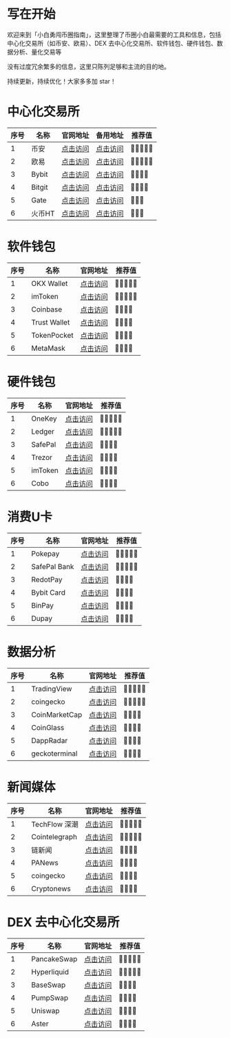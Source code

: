 # 写在开始

欢迎来到「小白勇闯币圈指南」，这里整理了币圈小白最需要的工具和信息，包括中心化交易所（如币安、欧易）、DEX 去中心化交易所、软件钱包、硬件钱包、数据分析、量化交易等

没有过度冗余繁多的信息，这里只陈列足够和主流的目的地。

持续更新，持续优化！大家多多加 star！

# 中心化交易所

| 序号 | 名称 | 官网地址 | 备用地址 |推荐值|
|-----|-----|-----|-----|-----|
|1|币安|[点击访问](https://www.binance.com/register?ref=BXTCODE)|[点击访问](https://accounts.marketwebb.net/register?ref=BXTCODE)|🌟🌟🌟🌟🌟|
|2|欧易|[点击访问](https://okx.com/join/10404645)|[点击访问](https://ouyizh.today/join/10404645)|🌟🌟🌟🌟🌟|
|3|Bybit|[点击访问](https://www.bybit.com/)|[点击访问](https://www.bybit.com/)|🌟🌟🌟🌟|
|4|Bitgit|[点击访问](https://www.bitget.com/zh-CN)|[点击访问](https://www.bitget.com/zh-CN)|🌟🌟🌟🌟|
|5|Gate|[点击访问](https://www.gate.com/zh)|[点击访问](https://www.gate.com/zh)|🌟🌟🌟|
|6|火币HT|[点击访问](https://www.htx.com/zh-cn/)|[点击访问](https://www.htx.com/zh-cn/)|🌟🌟🌟|

# 软件钱包

| 序号 | 名称 | 官网地址 | 推荐值 |
|-----|-----|-----|-----|
|1|OKX Wallet|[点击访问](https://web3.okx.com/zh-hans)|🌟🌟🌟🌟🌟|
|2|imToken|[点击访问](https://token.im/)|🌟🌟🌟🌟🌟|
|3|Coinbase|[点击访问](https://www.coinbase.com/zh-cn/wallet)|🌟🌟🌟🌟|
|4|Trust Wallet|[点击访问](https://trustwallet.com/)|🌟🌟🌟🌟|
|5|TokenPocket|[点击访问](https://www.tokenpocket.pro/)|🌟🌟🌟🌟|
|6|MetaMask|[点击访问](https://metamask.io/)|🌟🌟🌟🌟|

# 硬件钱包

| 序号 | 名称 | 官网地址 | 推荐值 |
|-----|-----|-----|-----|
|1|OneKey|[点击访问](https://onekey.so/zh_CN/)|🌟🌟🌟🌟🌟|
|2|Ledger|[点击访问](https://www.ledger.com/zh-hans)|🌟🌟🌟🌟🌟|
|3|SafePal|[点击访问](https://www.safepal.com/zh-cn/)|🌟🌟🌟🌟|
|4|Trezor|[点击访问](https://trezor.io/)|🌟🌟🌟🌟|
|5|imToken|[点击访问](https://token.im/)|🌟🌟🌟🌟|
|6|Cobo|[点击访问](https://www.cobo.com/zh)|🌟🌟🌟🌟|

# 消费U卡

| 序号 | 名称 | 官网地址 | 推荐值 |
|-----|-----|-----|-----|
|1|Pokepay|[点击访问](https://pokepay.cc/)|🌟🌟🌟🌟🌟|
|2|SafePal Bank|[点击访问](https://www.safepal.com/zh-cn/bank)|🌟🌟🌟🌟🌟|
|3|RedotPay|[点击访问](https://www.redotpay.com/zh/)|🌟🌟🌟🌟|
|4|Bybit Card|[点击访问](https://www.bybit.com/zh-MY/cards/)|🌟🌟🌟🌟|
|5|BinPay|[点击访问](https://binpay.cc/cn/)|🌟🌟🌟🌟|
|6|Dupay|[点击访问](https://www.dupay.one/)|🌟🌟🌟🌟|

# 数据分析

| 序号 | 名称 | 官网地址 | 推荐值 |
|-----|-----|-----|-----|
|1|TradingView|[点击访问](https://tradingview.com/)|🌟🌟🌟🌟🌟|
|2|coingecko|[点击访问](https://www.coingecko.com/zh)|🌟🌟🌟🌟🌟|
|3|CoinMarketCap|[点击访问](https://coinmarketcap.com/zh/)|🌟🌟🌟🌟|
|4|CoinGlass|[点击访问](https://www.coinglass.com/zh)|🌟🌟🌟🌟|
|5|DappRadar|[点击访问](https://dappradar.com/)|🌟🌟🌟🌟|
|6|geckoterminal|[点击访问](https://www.geckoterminal.com/zh)|🌟🌟🌟🌟|

# 新闻媒体

| 序号 | 名称 | 官网地址 | 推荐值 |
|-----|-----|-----|-----|
|1|TechFlow 深潮|[点击访问](https://www.techflowpost.com/)|🌟🌟🌟🌟🌟|
|2|Cointelegraph|[点击访问](https://cn.cointelegraph.com/)|🌟🌟🌟🌟🌟|
|3|链新闻|[点击访问](https://abmedia.io/)|🌟🌟🌟🌟|
|4|PANews|[点击访问](https://www.panewslab.com/zh)|🌟🌟🌟🌟|
|5|coingecko|[点击访问](https://www.coingecko.com/zh/news)|🌟🌟🌟🌟|
|6|Cryptonews|[点击访问](https://cryptonews.com/cn/)|🌟🌟🌟🌟|

# DEX 去中心化交易所

| 序号 | 名称 | 官网地址 | 推荐值 |
|-----|-----|-----|-----|
|1|PancakeSwap|[点击访问](https://pancakeswap.finance/)|🌟🌟🌟🌟🌟|
|2|Hyperliquid|[点击访问](https://app.hyperliquid.xyz/trade)|🌟🌟🌟🌟🌟|
|3|BaseSwap|[点击访问](https://baseswap.fi/)|🌟🌟🌟🌟|
|4|PumpSwap|[点击访问](https://swap.pump.fun/)|🌟🌟🌟🌟|
|5|Uniswap|[点击访问](https://app.uniswap.org/)|🌟🌟🌟🌟|
|6|Aster|[点击访问](https://www.asterdex.com/)|🌟🌟🌟🌟|

